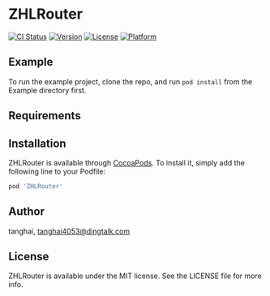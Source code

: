 # ZHLRouter

[![CI Status](https://img.shields.io/travis/tanghai/ZHLRouter.svg?style=flat)](https://travis-ci.org/tanghai/ZHLRouter)
[![Version](https://img.shields.io/cocoapods/v/ZHLRouter.svg?style=flat)](https://cocoapods.org/pods/ZHLRouter)
[![License](https://img.shields.io/cocoapods/l/ZHLRouter.svg?style=flat)](https://cocoapods.org/pods/ZHLRouter)
[![Platform](https://img.shields.io/cocoapods/p/ZHLRouter.svg?style=flat)](https://cocoapods.org/pods/ZHLRouter)

## Example

To run the example project, clone the repo, and run `pod install` from the Example directory first.

## Requirements

## Installation

ZHLRouter is available through [CocoaPods](https://cocoapods.org). To install
it, simply add the following line to your Podfile:

```ruby
pod 'ZHLRouter'
```

## Author

tanghai, tanghai4053@dingtalk.com

## License

ZHLRouter is available under the MIT license. See the LICENSE file for more info.
